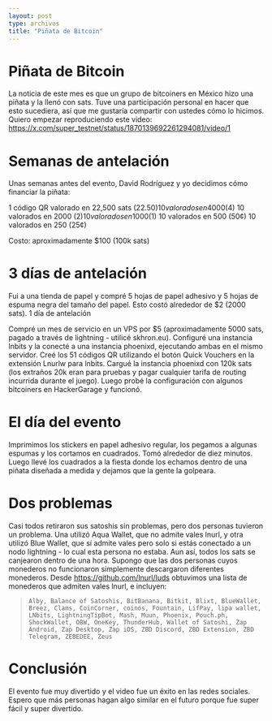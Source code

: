 ```yaml
---
layout: post
type: archivos
title: "Piñata de Bitcoin"
---
```


# Piñata de Bitcoin

La noticia de este mes es que un grupo de bitcoiners en México hizo una piñata y la llenó con sats. Tuve una participación personal en hacer que esto sucediera, así que me gustaría compartir con ustedes cómo lo hicimos. Quiero empezar reproduciendo este video: https://x.com/super_testnet/status/1870139692261294081/video/1

# Semanas de antelación

Unas semanas antes del evento, David Rodríguez y yo decidimos cómo financiar la piñata:

1 código QR valorado en 22,500 sats ($22.50)
10 valorados en 4000 ($4)
10 valorados en 2000 ($2)
10 valorados en 1000 ($1)
10 valorados en 500 (50¢)
10 valorados en 250 (25¢)

Costo: aproximadamente $100 (100k sats)

# 3 días de antelación

Fui a una tienda de papel y compré 5 hojas de papel adhesivo y 5 hojas de espuma negra del tamaño del papel. Esto costó alrededor de $2 (2000 sats).
1 día de antelación

Compré un mes de servicio en un VPS por $5 (aproximadamente 5000 sats, pagado a través de lightning - utilicé skhron.eu). Configuré una instancia lnbits y la conecté a una instancia phoenixd, ejecutando ambas en el mismo servidor. Creé los 51 códigos QR utilizando el botón Quick Vouchers en la extensión Lnurlw para lnbits. Cargué la instancia phoenixd con 120k sats (los extraños 20k eran para pruebas y pagar cualquier tarifa de routing incurrida durante el juego). Luego probé la configuración con algunos bitcoiners en HackerGarage y funcionó.

# El día del evento

Imprimimos los stickers en papel adhesivo regular, los pegamos a algunas espumas y los cortamos en cuadrados. Tomó alrededor de diez minutos. Luego llevé los cuadrados a la fiesta donde los echamos dentro de una piñata diseñada a medida y dejamos que la gente la golpeara.

# Dos problemas

Casi todos retiraron sus satoshis sin problemas, pero dos personas tuvieron un problema. Una utilizó Aqua Wallet, que no admite vales lnurl, y otra utilizó Blue Wallet, que sí admite vales pero solo si estás conectado a un nodo lightning - lo cual esta persona no estaba. Aun así, todos los sats se canjearon dentro de una hora. Supongo que las dos personas cuyos monederos no funcionaron simplemente descargaron diferentes monederos. Desde https://github.com/lnurl/luds obtuvimos una lista de monederos que admiten vales lnurl, e incluyen:

> `Alby, Balance of Satoshis, BitBanana, Bitkit, Blixt, BlueWallet, Breez, Clams, CoinCorner, coinos, Fountain, LifPay, lipa wallet, LNbits, LightningTipBot, Mash, Muun, Phoenix, Pouch.ph, ShockWallet, OBW, OneKey, ThunderHub, Wallet of Satoshi, Zap Android, Zap Desktop, Zap iOS, ZBD Discord, ZBD Extension, ZBD Telegram, ZEBEDEE, Zeus`

# Conclusión

El evento fue muy divertido y el video fue un éxito en las redes sociales. Espero que más personas hagan algo similar en el futuro porque fue super fácil y super divertido.
